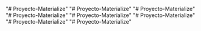 "# Proyecto-Materialize" 
"# Proyecto-Materialize" 
"# Proyecto-Materialize" 
"# Proyecto-Materialize" 
"# Proyecto-Materialize" 
"# Proyecto-Materialize" 
"# Proyecto-Materialize" 
"# Proyecto-Materialize" 
